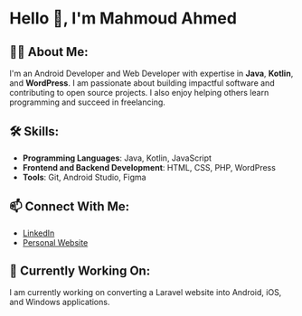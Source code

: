# Hello 👋, I'm Mahmoud Ahmed

## 🧑‍💻 About Me:
I'm an Android Developer and Web Developer with expertise in **Java**, **Kotlin**, and **WordPress**. I am passionate about building impactful software and contributing to open source projects. I also enjoy helping others learn programming and succeed in freelancing.

## 🛠️ Skills:
- **Programming Languages**: Java, Kotlin, JavaScript
- **Frontend and Backend Development**: HTML, CSS, PHP, WordPress
- **Tools**: Git, Android Studio, Figma



## 📫 Connect With Me:
- [LinkedIn]([https://linkedin.com/in/your-link](https://www.linkedin.com/in/mahmoud-ahmed-abdelrazek/))
- [Personal Website](www.codemanmahmoud.com)

## 🌱 Currently Working On:
I am currently working on converting a Laravel website into Android, iOS, and Windows applications.
